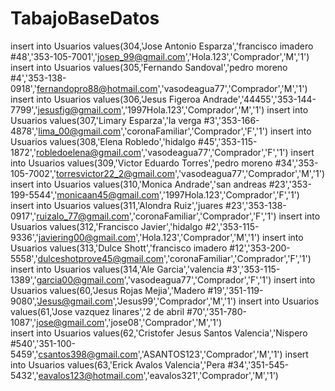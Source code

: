 # TabajoBaseDatos
insert into Usuarios values(304,'Jose Antonio Esparza','francisco imadero #48','353-105-7001','josep_99@gmail.com','Hola.123','Comprador','M','1')
insert into Usuarios values(305,'Fernando Sandoval','pedro moreno #4','353-138-0918','fernandopro88@hotmail.com','vasodeagua77','Comprador','M','1')
insert into Usuarios values(306,'Jesus Figeroa Andrade','44455','353-144-7799','jesusfig@gmail.com','1997Hola.123','Comprador','M','1')
insert into Usuarios values(307,'Limary Esparza','la verga #3','353-166-4878','lima_00@gmail.com','coronaFamiliar','Comprador','F','1')
insert into Usuarios values(308,'Elena Robledo','hidalgo #45','353-115-1872','robledoelena@gmail.com','vasodeagua77','Comprador','F','1')
insert into Usuarios values(309,'Victor Eduardo Torres','pedro moreno #34','353-105-7002','torresvictor22_2@gmail.com','vasodeagua77','Comprador','M','1')
insert into Usuarios values(310,'Monica Andrade','san andreas #23','353-199-5544','monicaan45@gmail.com','1997Hola.123','Comprador','F','1')
insert into Usuarios values(311,'Alondra Ruiz','juares #23','353-138-0917','ruizalo_77@gmail.com','coronaFamiliar','Comprador','F','1')
insert into Usuarios values(312,'Francisco Javier','hidalgo #2','353-115-9336','javiering00@gmail.com','Hola.123','Comprador','M','1')
insert into Usuarios values(313,'Dulce Shott','francisco imadero #12','353-200-5558','dulceshotprove45@gmail.com','coronaFamiliar','Comprador','F','1')
insert into Usuarios values(314,'Ale Garcia','valencia #3','353-115-1389','garcia00@gmail.com','vasodeagua77','Comprador','F','1')
insert into Usuarios values(60,'Jesus Rojas Mejia','Madero #19','351-119-9080','Jesus@gmail.com','Jesus99','Comprador','M','1')	
insert into Usuarios values(61,'Jose vazquez linares','2 de abril #70','351-780-1087','jose@gmail.com','jose08','Comprador','M','1')	
insert into Usuarios values(62,'Cristofer Jesus Santos Valencia','Nispero #540','351-100-5459','csantos398@gmail.com','ASANTOS123','Comprador','M','1')	
insert into Usuarios values(63,'Erick Avalos Valencia','Pera #34','351-545-5432','eavalos123@hotmail.com','eavalos321','Comprador','M','1')	

